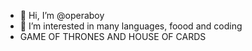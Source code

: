 - 👋 Hi, I’m @operaboy
- 👀 I’m interested in many languages, foood and coding
- GAME OF THRONES AND HOUSE OF CARDS 
  


